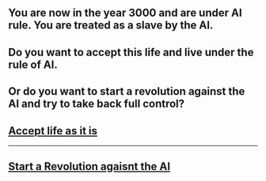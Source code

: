 You are now in the year 3000 and are under AI rule. You are treated as a slave by the AI. 
---
Do you want to accept this life and live under the rule of AI.
---
Or do you want to start a revolution against the AI and try to take back full control?
---
## [Accept life as it is](accept-life.md)
---
## [Start a Revolution agaisnt the AI](revolution.md)
